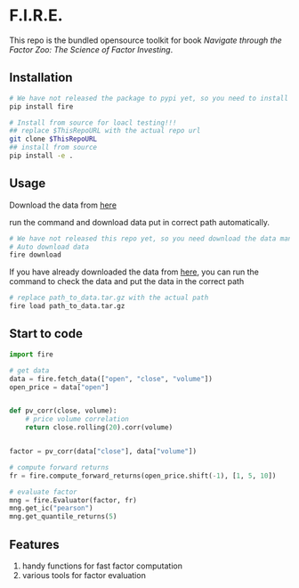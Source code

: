 # F.I.R.E.

This repo is the bundled opensource toolkit for book _Navigate through the Factor Zoo: The Science of Factor Investing_.

## Installation

```bash
# We have not released the package to pypi yet, so you need to install from source!!!
pip install fire

# Install from source for loacl testing!!!
## replace $ThisRepoURL with the actual repo url
git clone $ThisRepoURL 
## install from source
pip install -e .
```

## Usage

Download the data 
from [here](https://github.com/auderson/FactorInvestmentResearchEngine/releases/download/marketdata/AStockData.tar.gz)

run the command and download data put in correct path automatically.

```bash
# We have not released this repo yet, so you need download the data manually!!! See command below!!!
# Auto download data
fire download
```

If you have already downloaded the data from [here](https://github.com/auderson/FactorInvestmentResearchEngine/releases/download/marketdata/AStockData.tar.gz), you can run the command to check the data and put the data in the correct path

```bash
# replace path_to_data.tar.gz with the actual path
fire load path_to_data.tar.gz
```

## Start to code

```python
import fire

# get data
data = fire.fetch_data(["open", "close", "volume"])
open_price = data["open"]


def pv_corr(close, volume):
    # price volume correlation
    return close.rolling(20).corr(volume)


factor = pv_corr(data["close"], data["volume"])

# compute forward returns
fr = fire.compute_forward_returns(open_price.shift(-1), [1, 5, 10])

# evaluate factor
mng = fire.Evaluator(factor, fr)
mng.get_ic("pearson")
mng.get_quantile_returns(5)

```

## Features

1. handy functions for fast factor computation
2. various tools for factor evaluation


